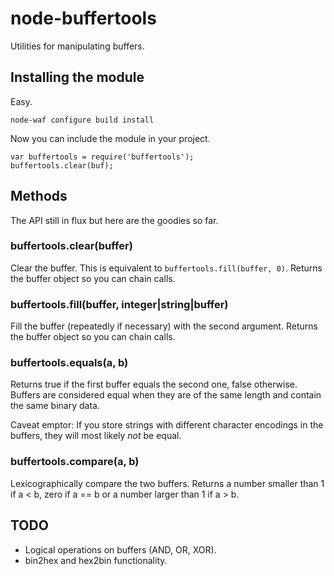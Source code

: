 # node-buffertools

Utilities for manipulating buffers.

## Installing the module

Easy.

	node-waf configure build install

Now you can include the module in your project.

	var buffertools = require('buffertools');
	buffertools.clear(buf);

## Methods

The API still in flux but here are the goodies so far.

### buffertools.clear(buffer)

Clear the buffer. This is equivalent to `buffertools.fill(buffer, 0)`.
Returns the buffer object so you can chain calls.

### buffertools.fill(buffer, integer|string|buffer)

Fill the buffer (repeatedly if necessary) with the second argument.
Returns the buffer object so you can chain calls.

### buffertools.equals(a, b)

Returns true if the first buffer equals the second one, false otherwise.
Buffers are considered equal when they are of the same length and contain
the same binary data.

Caveat emptor: If you store strings with different character encodings
in the buffers, they will most likely *not* be equal.

### buffertools.compare(a, b)

Lexicographically compare the two buffers. Returns a number smaller than 1
if a < b, zero if a == b or a number larger than 1 if a > b.

## TODO

* Logical operations on buffers (AND, OR, XOR).
* bin2hex and hex2bin functionality.
